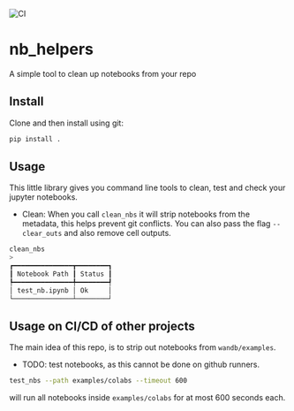 ![CI](https://github.com/wandb/nb_helpers/workflows/CI/badge.svg)

# nb_helpers

A simple tool to clean up notebooks from your repo

## Install
Clone and then install using git:
```bash
pip install .
```

## Usage

This little library gives you command line tools to clean, test and check your jupyter notebooks.

- Clean: When you call `clean_nbs` it will strip notebooks from the metadata, this helps prevent git conflicts. You can also pass the flag `--clear_outs` and also remove cell outputs.

```bash
clean_nbs
> 
┏━━━━━━━━━━━━━━━┳━━━━━━━━┓
┃ Notebook Path ┃ Status ┃
┡━━━━━━━━━━━━━━━╇━━━━━━━━┩
│ test_nb.ipynb │ Ok     │
└───────────────┴────────┘
```

## Usage on CI/CD of other projects

The main idea of this repo, is to strip out notebooks from `wandb/examples`. 

- TODO: test notebooks, as this cannot be done on github runners.

```bash
test_nbs --path examples/colabs --timeout 600
```
will run all notebooks inside `examples/colabs` for at most 600 seconds each.